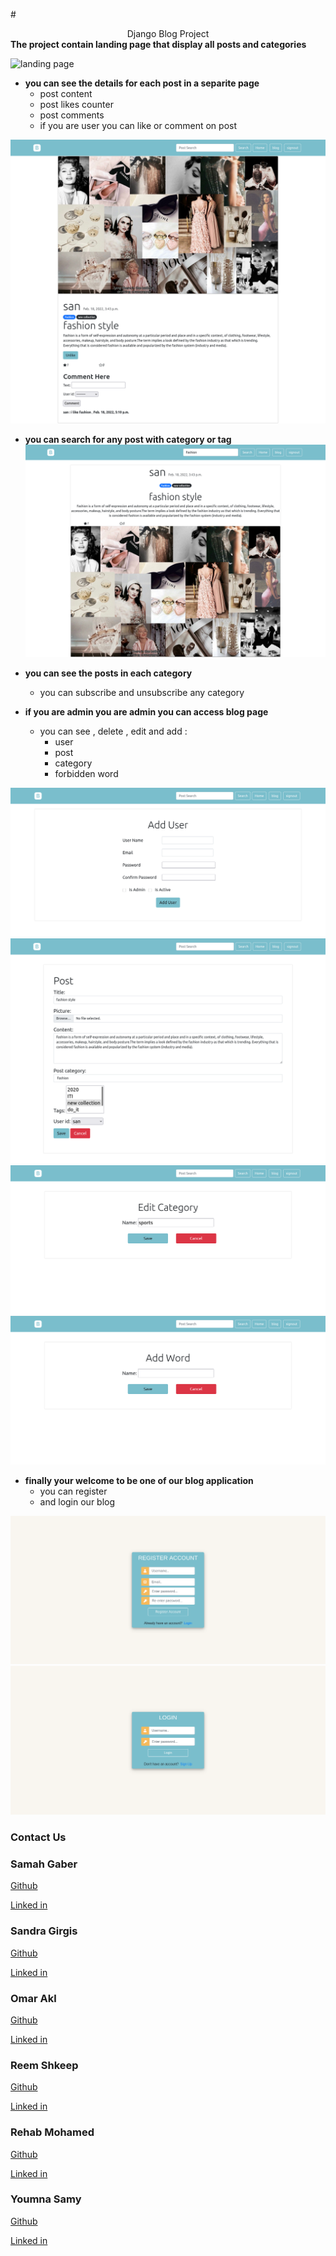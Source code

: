 #<center>Django Blog Project</center>
<b>The project contain landing page that display all posts and categories</b>

![landing page](photos/landing.png)
- <b>you can see the details for each post in a separite page</b>
    - post content
    - post likes counter 
    - post comments
    - if you are user you can like or comment on post

![landing page](photos/show_post.png)

- <b>you can search for any post with category or tag</b>
![landing page](photos/search.png)

- <b>you can see the posts in each category</b>
    - you can subscribe and unsubscribe any category
- <b>if you are admin you are admin you can access blog page</b>
    - you can see , delete , edit and add :
        - user
        - post
        - category
        - forbidden word

![landing page](photos/user.png)
![landing page](photos/post.png)
![landing page](photos/category.png)
![landing page](photos/word.png)

- <b>finally your welcome to be one of our blog application</b>
    - you can register
    - and login our blog

![landing page](photos/register.png)
![landing page](photos/login.png)

### Contact Us

### Samah Gaber
[Github](https://github.com/samahgabermohamed)

[Linked in](https://www.linkedin.com/in/samah-gaber-62099b166)

### Sandra Girgis
[Github](https://github.com/sandra-girgis)

[Linked in](https://www.linkedin.com/in/sandra-girgis)

### Omar Akl
[Github](https://github.com/omartarekakl)

[Linked in](https://www.linkedin.com/in/omar-akl-a2185b203)

### Reem Shkeep
[Github](https://github.com/ReemShkeep)

[Linked in](https://www.linkedin.com/in/reem-shkeep/)

### Rehab Mohamed
[Github](https://github.com/Rehabmohamed19)

[Linked in](https://www.linkedin.com/in/rehab-mohamed-09a2ba219/)

### Youmna Samy
[Github](https://github.com/Youmna1798)

[Linked in](https://www.linkedin.com/in/youmna-samy/)